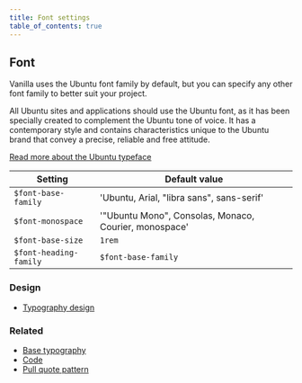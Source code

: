 ```yaml
---
title: Font settings
table_of_contents: true
---
```


## Font

Vanilla uses the Ubuntu font family by default, but you can specify any other font family to better suit your project.

All Ubuntu sites and applications should use the Ubuntu font, as it has been specially created to complement the Ubuntu tone of voice. It has a contemporary style and contains characteristics unique to the Ubuntu brand that convey a precise, reliable and free attitude.

[Read more about the Ubuntu typeface](http://font.ubuntu.com/)

Setting  | Default value
 ------------- | -------------
`$font-base-family`   | 'Ubuntu, Arial, "libra sans", sans-serif'
`$font-monospace`    | '"Ubuntu Mono", Consolas, Monaco, Courier, monospace'
`$font-base-size`   | `1rem`
`$font-heading-family`   | `$font-base-family`

### Design

* [Typography design](https://github.com/ubuntudesign/vanilla-design/tree/master/Typography)

### Related

* [Base typography](/en/base/typography)
* [Code](/en/base/code)
* [Pull quote pattern](/en/patterns/pull-quote)
